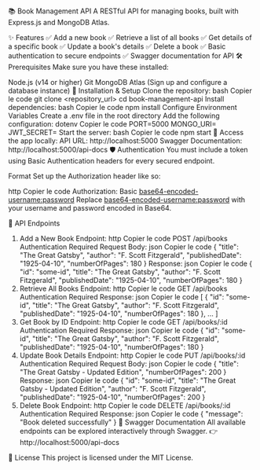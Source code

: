 📚 Book Management API
A RESTful API for managing books, built with Express.js and MongoDB Atlas.

✨ Features
✅ Add a new book
✅ Retrieve a list of all books
✅ Get details of a specific book
✅ Update a book's details
✅ Delete a book
✅ Basic authentication to secure endpoints
✅ Swagger documentation for API
🛠️ Prerequisites
Make sure you have these installed:

Node.js (v14 or higher)
Git
MongoDB Atlas (Sign up and configure a database instance)
🚀 Installation & Setup
Clone the repository:
bash
Copier le code
git clone <repository_url>
cd book-management-api
Install dependencies:
bash
Copier le code
npm install
Configure Environment Variables
Create a .env file in the root directory
Add the following configuration:
dotenv
Copier le code
PORT=5000
MONGO_URI=<Your MongoDB Atlas URI>
JWT_SECRET=<Your Secret Key>
Start the server:
bash
Copier le code
npm start
🎯 Access the app locally:
API URL: http://localhost:5000
Swagger Documentation: http://localhost:5000/api-docs
🛡️ Authentication
You must include a token using Basic Authentication headers for every secured endpoint.

Format
Set up the Authorization header like so:

http
Copier le code
Authorization: Basic <base64-encoded-username:password>
Replace <base64-encoded-username:password> with your username and password encoded in Base64.

📜 API Endpoints
1. Add a New Book
Endpoint:
http
Copier le code
POST /api/books
Authentication Required
Request Body:
json
Copier le code
{
  "title": "The Great Gatsby",
  "author": "F. Scott Fitzgerald",
  "publishedDate": "1925-04-10",
  "numberOfPages": 180
}
Response:
json
Copier le code
{
  "id": "some-id",
  "title": "The Great Gatsby",
  "author": "F. Scott Fitzgerald",
  "publishedDate": "1925-04-10",
  "numberOfPages": 180
}
2. Retrieve All Books
Endpoint:
http
Copier le code
GET /api/books
Authentication Required
Response:
json
Copier le code
[
  {
    "id": "some-id",
    "title": "The Great Gatsby",
    "author": "F. Scott Fitzgerald",
    "publishedDate": "1925-04-10",
    "numberOfPages": 180
  },
  ...
]
3. Get Book by ID
Endpoint:
http
Copier le code
GET /api/books/:id
Authentication Required
Response:
json
Copier le code
{
  "id": "some-id",
  "title": "The Great Gatsby",
  "author": "F. Scott Fitzgerald",
  "publishedDate": "1925-04-10",
  "numberOfPages": 180
}
4. Update Book Details
Endpoint:
http
Copier le code
PUT /api/books/:id
Authentication Required
Request Body:
json
Copier le code
{
  "title": "The Great Gatsby - Updated Edition",
  "numberOfPages": 200
}
Response:
json
Copier le code
{
  "id": "some-id",
  "title": "The Great Gatsby - Updated Edition",
  "author": "F. Scott Fitzgerald",
  "publishedDate": "1925-04-10",
  "numberOfPages": 200
}
5. Delete Book
Endpoint:
http
Copier le code
DELETE /api/books/:id
Authentication Required
Response:
json
Copier le code
{
  "message": "Book deleted successfully"
}
🔗 Swagger Documentation
All available endpoints can be explored interactively through Swagger.
👉 http://localhost:5000/api-docs

📝 License
This project is licensed under the MIT License.

